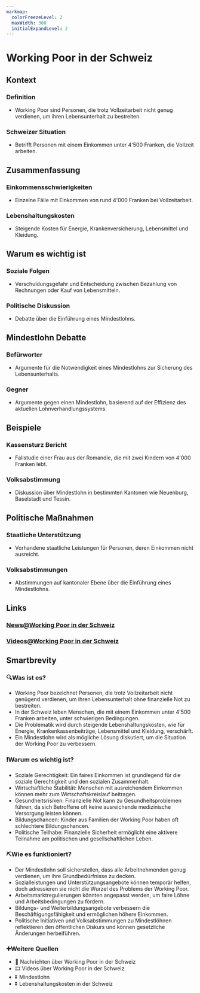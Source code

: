 ```yaml
---
markmap:
  colorFreezeLevel: 2
  maxWidth: 300
  initialExpandLevel: 2
---
```


# Working Poor in der Schweiz
## Kontext
### Definition
- Working Poor sind Personen, die trotz Vollzeitarbeit nicht genug verdienen, um ihren Lebensunterhalt zu bestreiten.
### Schweizer Situation
- Betrifft Personen mit einem Einkommen unter 4'500 Franken, die Vollzeit arbeiten.

## Zusammenfassung
### Einkommensschwierigkeiten
- Einzelne Fälle mit Einkommen von rund 4'000 Franken bei Vollzeitarbeit.
### Lebenshaltungskosten
- Steigende Kosten für Energie, Krankenversicherung, Lebensmittel und Kleidung.

## Warum es wichtig ist
### Soziale Folgen
- Verschuldungsgefahr und Entscheidung zwischen Bezahlung von Rechnungen oder Kauf von Lebensmitteln.
### Politische Diskussion
- Debatte über die Einführung eines Mindestlohns.

## Mindestlohn Debatte
### Befürworter
- Argumente für die Notwendigkeit eines Mindestlohns zur Sicherung des Lebensunterhalts.
### Gegner
- Argumente gegen einen Mindestlohn, basierend auf der Effizienz des aktuellen Lohnverhandlungssystems.

## Beispiele
### Kassensturz Bericht
- Fallstudie einer Frau aus der Romandie, die mit zwei Kindern von 4'000 Franken lebt.
### Volksabstimmung
- Diskussion über Mindestlohn in bestimmten Kantonen wie Neuenburg, Baselstadt und Tessin.

## Politische Maßnahmen
### Staatliche Unterstützung
- Vorhandene staatliche Leistungen für Personen, deren Einkommen nicht ausreicht.
### Volksabstimmungen
- Abstimmungen auf kantonaler Ebene über die Einführung eines Mindestlohns.

## Links
### [News@Working Poor in der Schweiz](https://www.google.ch/search?q=Working+Poor+in+der+Schweiz&tbm=nws)
### [Videos@Working Poor in der Schweiz](https://www.google.ch/search?q=Working+Poor+in+der+Schweiz&tbm=vid)

## Smartbrevity
### 🔍Was ist es?
- Working Poor bezeichnet Personen, die trotz Vollzeitarbeit nicht genügend verdienen, um ihren Lebensunterhalt ohne finanzielle Not zu bestreiten.
- In der Schweiz leben Menschen, die mit einem Einkommen unter 4'500 Franken arbeiten, unter schwierigen Bedingungen.
- Die Problematik wird durch steigende Lebenshaltungskosten, wie für Energie, Krankenkassenbeiträge, Lebensmittel und Kleidung, verschärft.
- Ein Mindestlohn wird als mögliche Lösung diskutiert, um die Situation der Working Poor zu verbessern.

### ❗Warum es wichtig ist?
- Soziale Gerechtigkeit: Ein faires Einkommen ist grundlegend für die soziale Gerechtigkeit und den sozialen Zusammenhalt.
- Wirtschaftliche Stabilität: Menschen mit ausreichendem Einkommen können mehr zum Wirtschaftskreislauf beitragen.
- Gesundheitsrisiken: Finanzielle Not kann zu Gesundheitsproblemen führen, da sich Betroffene oft keine ausreichende medizinische Versorgung leisten können.
- Bildungschancen: Kinder aus Familien der Working Poor haben oft schlechtere Bildungschancen.
- Politische Teilhabe: Finanzielle Sicherheit ermöglicht eine aktivere Teilnahme am politischen und gesellschaftlichen Leben.

### ⛏Wie es funktioniert?
- Der Mindestlohn soll sicherstellen, dass alle Arbeitnehmenden genug verdienen, um ihre Grundbedürfnisse zu decken.
- Sozialleistungen und Unterstützungsangebote können temporär helfen, doch adressieren sie nicht die Wurzel des Problems der Working Poor.
- Arbeitsmarktregulierungen könnten angepasst werden, um faire Löhne und Arbeitsbedingungen zu fördern.
- Bildungs- und Weiterbildungsangebote verbessern die Beschäftigungsfähigkeit und ermöglichen höhere Einkommen.
- Politische Initiativen und Volksabstimmungen zu Mindestlöhnen reflektieren den öffentlichen Diskurs und können gesetzliche Änderungen herbeiführen.

### ➕Weitere Quellen
- 📄 Nachrichten über Working Poor in der Schweiz
- 🎞 Videos über Working Poor in der Schweiz
- ⏬ Mindestlohn
- ⏬ Lebenshaltungskosten in der Schweiz
